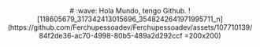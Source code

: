 <div align="center">
  # :wave: Hola Mundo, tengo Github.  
![118605679_317342413015696_3548242641971995711_n](https://github.com/Ferchupessoadev/Ferchupessoadev/assets/107710139/84f2de36-ac70-4998-80b5-489a2d292ccf =200x200)
</div>


